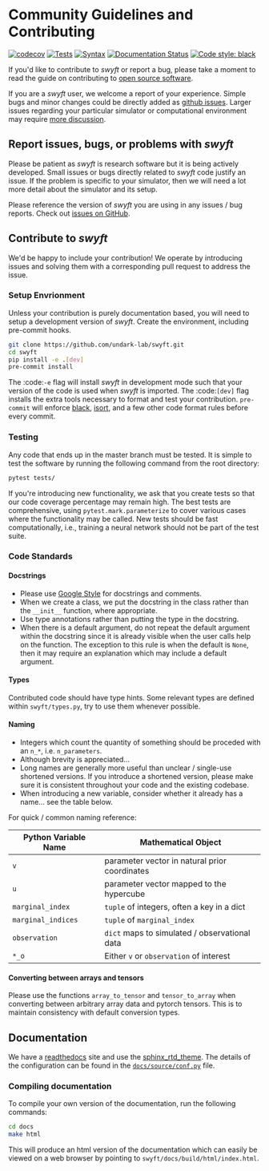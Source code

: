 # Community Guidelines and Contributing
[![codecov](https://codecov.io/gh/undark-lab/swyft/branch/master/graph/badge.svg?token=E253LRJWWE)](https://codecov.io/gh/undark-lab/swyft)
[![Tests](https://github.com/undark-lab/swyft/actions/workflows/tests.yml/badge.svg)](https://github.com/undark-lab/swyft/actions)
[![Syntax](https://github.com/undark-lab/swyft/actions/workflows/syntax.yml/badge.svg)](https://github.com/undark-lab/swyft/actions)
[![Documentation Status](https://readthedocs.org/projects/swyft/badge/?version=latest)](https://swyft.readthedocs.io/en/latest/?badge=latest)
[![Code style: black](https://img.shields.io/badge/code%20style-black-000000.svg)](https://github.com/psf/black)

If you'd like to contribute to *swyft* or report a bug, please take a moment to read the guide on contributing to [open source software](https://opensource.guide/how-to-contribute/).

If you are a *swyft* user, we welcome a report of your experience. Simple bugs and minor changes could be directly added as [github issues](https://github.com/undark-lab/swyft/issues). Larger issues regarding your particular simulator or computational environment may require [more discussion](https://github.com/undark-lab/swyft/discussions).

## Report issues, bugs, or problems with *swyft*

Please be patient as *swyft* is research software but it is being actively developed. Small issues or bugs directly related to *swyft* code justify an issue. If the problem is specific to your simulator, then we will need a lot more detail about the simulator and its setup.

Please reference the version of *swyft* you are using in any issues / bug reports. Check out [issues on GitHub](https://github.com/undark-lab/swyft/issues).

## Contribute to *swyft*

We'd be happy to include your contribution! We operate by introducing issues and solving them with a corresponding pull request to address the issue.

### Setup Envrionment

Unless your contribution is purely documentation based, you will need to setup a development version of *swyft*. Create the environment, including pre-commit hooks.

```bash
git clone https://github.com/undark-lab/swyft.git
cd swyft
pip install -e .[dev]
pre-commit install
```

The :code:`-e` flag will install *swyft* in development mode such that your version of the code is used when *swyft* is imported.
The :code:`[dev]` flag installs the extra tools necessary to format and test your contribution.
`pre-commit` will enforce [black](https://github.com/psf/black),
[isort](https://github.com/timothycrosley/isort),
and a few other code format rules before every commit.

### Testing
Any code that ends up in the master branch must be tested. It is simple to test the software by running the following command from the root directory:

```bash
pytest tests/
```

If you're introducing new functionality, we ask that you create tests so that our code coverage percentage may remain high. The best tests are comprehensive, using `pytest.mark.parameterize` to cover various cases where the functionality may be called. New tests should be fast computationally, i.e., training a neural network should not be part of the test suite.

### Code Standards

#### Docstrings
- Please use [Google Style](http://google.github.io/styleguide/pyguide.html#38-comments-and-docstrings) for docstrings and comments.
- When we create a class, we put the docstring in the class rather than the `__init__` function, where appropriate.
- Use type annotations rather than putting the type in the docstring.
- When there is a default argument, do not repeat the default argument within the docstring since it is already visible when the user calls help on the function. The exception to this rule is when the default is `None`, then it may require an explanation which may include a default argument.

#### Types
Contributed code should have type hints. Some relevant types are defined within `swyft/types.py`, try to use them whenever possible.

#### Naming
- Integers which count the quantity of something should be proceded with an `n_*`, i.e. `n_parameters`.
- Although brevity is appreciated...
- Long names are generally more useful than unclear / single-use shortened versions. If you introduce a shortened version, please make sure it is consistent throughout your code and the existing codebase.
- When introducing a new variable, consider whether  it already has a name... see the table below.

For quick / common naming reference:

| Python Variable Name | Mathematical Object                           |
|----------------------|-----------------------------------------------|
| `v`                  | parameter vector in natural prior coordinates |
| `u`                  | parameter vector mapped to the hypercube      |
| `marginal_index`     | `tuple` of integers, often a key in a dict    |
| `marginal_indices`   | `tuple` of `marginal_index`                   |
| `observation`        | `dict` maps to simulated / observational data |
| `*_o`                | Either `v` or `observation` of interest       |

#### Converting between arrays and tensors
Please use the functions `array_to_tensor` and `tensor_to_array` when converting between arbitrary array data and pytorch tensors. This is to maintain consistency with default conversion types.

## Documentation

We have a [readthedocs](https://swyft.readthedocs.io/en/latest/) site and use the [sphinx_rtd_theme](https://github.com/readthedocs/sphinx_rtd_theme). The details of the configuration can be found in the [`docs/source/conf.py`](https://github.com/undark-lab/swyft/blob/master/docs/source/conf.py) file.

### Compiling documentation

To compile your own version of the documentation, run the following commands:

```bash
cd docs
make html
```

This will produce an html version of the documentation which can easily be viewed on a web browser by pointing to `swyft/docs/build/html/index.html`.
